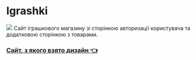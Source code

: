 # Igrashki
![](https://igrashki.com/images/slider5.jpg)
Сайт іграшкового магазину зі сторінкою авторизації користувача та додатковою сторінкою з товарами. 
### [Сайт, з якого взято дизайн 👈](https://igrashki.com/)
